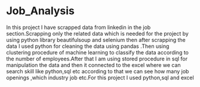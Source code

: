 # Job_Analysis
In this project I have scrapped data from linkedin in the job section.Scrapping only the related data which is needed for the project by using python library beautifulsoup and selenium then after scrapping the data I used python for cleaning the data using pandas .Then using clustering procedure of machine learning to classify the data according to the number of employees.After that I am using stored procedure in sql for manipulation the data and then it connected to the excel where we can search skill like python,sql etc according to that we can see how many job openings ,which industry job etc.For this project I used python,sql and excel
